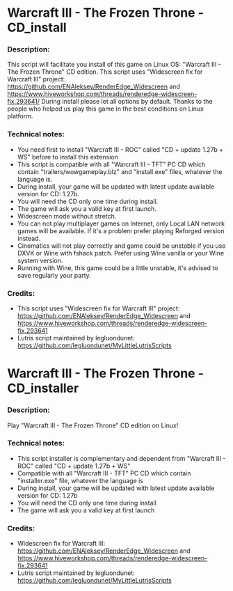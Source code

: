 # Warcraft III - The Frozen Throne - CD_install
### Description:
This script will facilitate you install of this game on Linux OS: 
"Warcraft III - The Frozen Throne" CD edition. 
This script uses "Widescreen fix for Warcraft III" project: https://github.com/ENAleksey/RenderEdge_Widescreen and https://www.hiveworkshop.com/threads/renderedge-widescreen-fix.293641/ 
During install please let all options by default. Thanks to the people who helped us play this game in the best conditions on Linux platform.
### Technical notes:
- You need first to install "Warcraft III - ROC" called "CD + update 1.27b + WS" before to install this extension 
- This script is compatible with all "Warcraft III - TFT" PC CD which contain "trailers/wowgameplay.blz" and "install.exe" files, whatever the language is. 
- During install, your game will be updated with latest update available version for CD: 1.27b.
- You will need the CD only one time during install.
- The game will ask you a valid key at first launch.
- Widescreen mode without stretch.
- You can not play multiplayer games on Internet, only Local LAN network games will be available. If it's a problem prefer playing Reforged version instead.
- Cinematics will not play correctly and game could be unstable if you use DXVK or Wine with fshack patch. Prefer using Wine vanilla or your Wine system version.
- Running with Wine, this game could be a little unstable, it's advised to save regularly your party.
### Credits:
- This script uses "Widescreen fix for Warcraft III" project: https://github.com/ENAleksey/RenderEdge_Widescreen and https://www.hiveworkshop.com/threads/renderedge-widescreen-fix.293641
- Lutris script maintained by legluondunet: https://github.com/legluondunet/MyLittleLutrisScripts


# Warcraft III - The Frozen Throne - CD_installer
### Description:
Play "Warcraft III - The Frozen Throne" CD edition on Linux!
### Technical notes:
- This script installer is complementary and dependent from "Warcraft III - ROC" called "CD + update 1.27b + WS"
- Compatible with all "Warcraft III - TFT" PC CD which contain "installer.exe" file, whatever the language is 
- During install, your game will be updated with latest update available version for CD: 1.27b
- You will need the CD only one time during install
- The game will ask you a valid key at first launch
### Credits:
- Widescreen fix for Warcraft III: https://github.com/ENAleksey/RenderEdge_Widescreen and https://www.hiveworkshop.com/threads/renderedge-widescreen-fix.293641
- Lutris script maintained by legluondunet: https://github.com/legluondunet/MyLittleLutrisScripts
